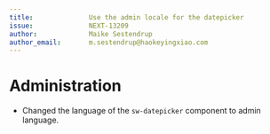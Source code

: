 ```yaml
---
title:              Use the admin locale for the datepicker
issue:              NEXT-13209
author:             Maike Sestendrup
author_email:       m.sestendrup@haokeyingxiao.com
---
```

# Administration
*  Changed the language of the `sw-datepicker` component to admin language.
